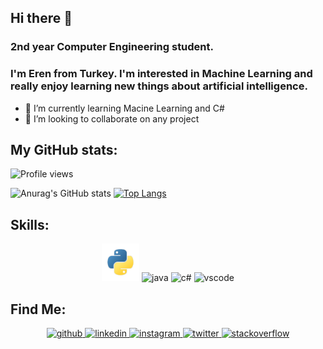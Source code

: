 ## Hi there 👋
### 2nd year Computer Engineering student.

### I'm Eren from Turkey. I'm interested in Machine Learning and really enjoy learning new things about artificial intelligence.

- 🌱 I’m currently learning Macine Learning and C# 
- 👯 I’m looking to collaborate on any project 

## My GitHub stats:
![Profile views](https://gpvc.arturio.dev/ferenozcelik)  

![Anurag's GitHub stats](https://github-readme-stats.vercel.app/api?username=ferenozcelik&theme=radical&show_icons=true) [![Top Langs](https://github-readme-stats.vercel.app/api/top-langs/?username=ferenozcelik)](https://github.com/anuraghazra/github-readme-stats)


## Skills: 
<p align="center">
  <img src="https://raw.githubusercontent.com/github/explore/80688e429a7d4ef2fca1e82350fe8e3517d3494d/topics/python/python.png" alt="python" height="60">
  <img src="https://i.ibb.co/pJWYbp0/image-removebg-preview-4.png" alt="java" height="60">
  <img src="https://i.ibb.co/zFkYFrp/image-removebg-preview-3.png" alt="c#" height="60">
  <img src="https://i.ibb.co/DW3mfX1/image.png" alt="vscode" height="60">
</p>

## Find Me: 
<p align="center">
  <a href="https://github.com/ferenozcelik"> <img src="https://cdn.jsdelivr.net/npm/simple-icons@3.0.1/icons/github.svg" alt="github" height="50">
  <a href="https://www.linkedin.com/in/ferenozcelik/"> <img src="https://cdn.jsdelivr.net/npm/simple-icons@3.0.1/icons/linkedin.svg" alt="linkedin" height="50">
  <a href="https://www.instagram.com/erenn0z/"> <img src="https://cdn.jsdelivr.net/npm/simple-icons@3.0.1/icons/instagram.svg" alt="instagram" height="50">
  <a href="https://twitter.com/eren_ware"> <img src="https://cdn.jsdelivr.net/npm/simple-icons@3.0.1/icons/twitter.svg" alt="twitter" height="50">
  <a href="https://stackoverflow.com/users/erenoz"> <img src="https://cdn.jsdelivr.net/npm/simple-icons@3.0.1/icons/stackoverflow.svg" alt="stackoverflow" height="50">
</p>
  


